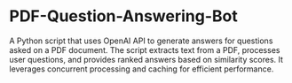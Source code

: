 # PDF-Question-Answering-Bot
A Python script that uses OpenAI API to generate answers for questions asked on a PDF document. The script extracts text from a PDF, processes user questions, and provides ranked answers based on similarity scores. It leverages concurrent processing and caching for efficient performance.
